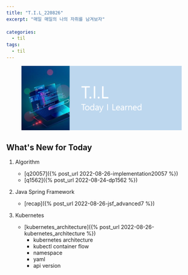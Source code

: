```yaml
---
title: "T.I.L_220826"
excerpt: "매일 매일의 나의 자취를 남겨보자"

categories:
  - til
tags:
  - til
---
```

<figure>
    <img src="/assets/images/til_image.png">
</figure>

## What's New for Today   
1. Algorithm
    - [q20057]({% post_url 2022-08-26-implementation20057 %})
    - [q1562]({% post_url 2022-08-24-dp1562 %})

2. Java Spring Framework
    - [recap]({% post_url 2022-08-26-jsf_advanced7 %})

     
3. Kubernetes 
    - [kubernetes_architecture]({% post_url 2022-08-26-kubernetes_architecture %})
       - kubernetes architecture
       - kubectl container flow
       - namespace
       - yaml
       - api version






  





